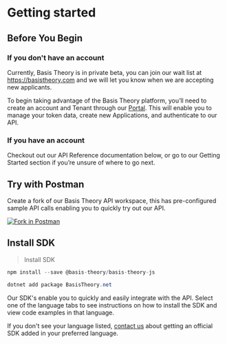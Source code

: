 # Getting started
## Before You Begin
### If you don't have an account

Currently, Basis Theory is in private beta, you can join our wait list at https://basistheory.com and we will let you know when we are accepting new applicants.

To begin taking advantage of the Basis Theory platform, you’ll need to create an account and Tenant through our [Portal](https://portal.basistheory.com). This will enable you to manage your token data, create new Applications, and authenticate to our API.

### If you have an account

Checkout out our API Reference documentation below, or go to our Getting Started section if you’re unsure of where to go next.

## Try with Postman
Create a fork of our Basis Theory API workspace, this has pre-configured sample API calls enabling you to quickly try out our API.

[![Fork in Postman](https://run.pstmn.io/button.svg)](https://app.getpostman.com/run-collection/14036973-d1c59e9d-81cb-4d06-b4d9-5b66bdd060b2?action=collection%2Ffork&collection-url=entityId%3D14036973-d1c59e9d-81cb-4d06-b4d9-5b66bdd060b2%26entityType%3Dcollection%26workspaceId%3Dcca928dd-d01d-4c7d-9002-84d5f2b33a63#?env%5BProd%5D=W3sia2V5IjoiYnRfYXBpX2hvc3RuYW1lIiwidmFsdWUiOiJhcGkuYmFzaXN0aGVvcnkuY29tIiwiZW5hYmxlZCI6dHJ1ZX0seyJrZXkiOiJidF9tYW5hZ2VtZW50X2FwaV9rZXkiLCJ2YWx1ZSI6IiIsImVuYWJsZWQiOnRydWV9LHsia2V5IjoiYnRfYXBpX2tleSIsInZhbHVlIjoiIiwiZW5hYmxlZCI6dHJ1ZX0seyJrZXkiOiJiYW5rX3JlYWN0b3JfaWQiLCJ2YWx1ZSI6IiIsImVuYWJsZWQiOnRydWV9LHsia2V5IjoiY2FyZF9yZWFjdG9yX2lkIiwidmFsdWUiOiIiLCJlbmFibGVkIjp0cnVlfV0=)


## Install SDK

> Install SDK

```javascript
npm install --save @basis-theory/basis-theory-js
```

```csharp
dotnet add package BasisTheory.net 
```

Our SDK's enable you to quickly and easily integrate with the API. Select one of the language tabs to see instructions on how to install the SDK and view code examples in that language.

If you don't see your language listed, <a href="mailto:support@basistheory.com?subject=API SDK Language Support">contact us</a> about getting an official SDK added in your preferred language.
